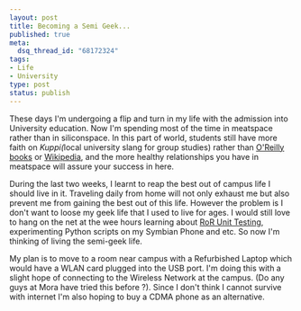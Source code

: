 ```yaml
--- 
layout: post
title: Becoming a Semi Geek...
published: true
meta: 
  dsq_thread_id: "68172324"
tags: 
- Life
- University
type: post
status: publish
---
```

These days I'm undergoing a flip and turn in my life with the admission into University education. Now I'm spending most of the time in meatspace rather than in siliconspace. In this part of world, students still have more faith on <span style="font-style: italic">Kuppi(</span>local university slang for group studies) rather than <a href="http://www.oreillynet.com/">O'Reilly books</a> or <a href="http://www.wikipedia.com"><span style="text-decoration: underline">Wikipedia</span></a>, and the more healthy relationships you have in meatspace will assure your success in here.

During the last two weeks, I learnt to reap the best out of campus life I should live in it. Traveling daily from home will not only exhaust me but also prevent me from gaining the  best out of this life. However the problem is I don't want to loose my geek life that I used to live for ages. I would still love to hang on the net at the wee hours learning about <a href="http://glu.ttono.us/articles/2005/10/29/why-and-how-ruby-and-rails-unit-testing">RoR Unit Testing</a>, experimenting Python scripts on my Symbian Phone and etc. So now I'm thinking of living the semi-geek life.

My plan is to move to a room near campus with a Refurbished Laptop which would have a WLAN card plugged into the USB port. I'm doing this with a slight hope of connecting to the Wireless Network at the campus. (Do any guys at Mora have tried this before ?). Since I don't think I cannot survive with internet I'm also hoping to buy a CDMA phone as an alternative.
